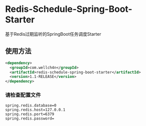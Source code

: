 # Redis-Schedule-Spring-Boot-Starter
基于Redis过期监听的SpringBoot任务调度Starter

## 使用方法
```xml
<dependency>
  <groupId>com.wellch4n</groupId>
  <artifactId>redis-schedule-spring-boot-starter</artifactId>
  <version>1.1-RELEASE</version>
</dependency>
```

### 请检查配置文件
```properties
spring.redis.database=0
spring.redis.host=127.0.0.1
spring.redis.port=6379
spring.redis.password=
```
